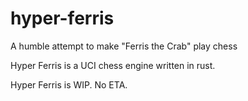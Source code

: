 # hyper-ferris
A humble attempt to make "Ferris the Crab" play chess

Hyper Ferris is a UCI chess engine written in rust. 

Hyper Ferris is WIP. No ETA. 
